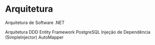 # Arquitetura
Arquitetura de Software .NET

Arquitetura DDD
Entity Framework PostgreSQL
Injeção de Dependência (SimpleInjector)
AutoMapper
